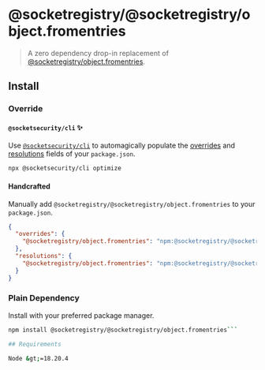 # @socketregistry/@socketregistry/object.fromentries

> A zero dependency drop-in replacement of
> [@socketregistry/object.fromentries](https://www.npmjs.com/package/@socketregistry/object.fromentries).

## Install

### Override

#### `@socketsecurity/cli` :sparkles:

Use [`@socketsecurity/cli`](https://www.npmjs.com/package/@socketsecurity/cli)
to automagically populate the
[overrides](https://docs.npmjs.com/cli/v9/configuring-npm/package-json#overrides)
and [resolutions](https://yarnpkg.com/configuration/manifest#resolutions) fields
of your `package.json`.

```sh
npx @socketsecurity/cli optimize
```

#### Handcrafted

Manually add `@socketregistry/@socketregistry/object.fromentries` to your
`package.json`.

```json
{
  "overrides": {
    "@socketregistry/object.fromentries": "npm:@socketregistry/@socketregistry/object.fromentries@^1"
  },
  "resolutions": {
    "@socketregistry/object.fromentries": "npm:@socketregistry/@socketregistry/object.fromentries@^1"
  }
}
```

### Plain Dependency

Install with your preferred package manager.

````sh
npm install @socketregistry/@socketregistry/object.fromentries```

## Requirements

Node &gt;=18.20.4
````
